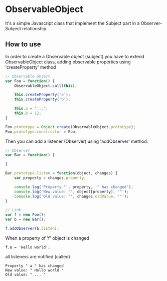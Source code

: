 # ObservableObject

It's a simple Javascript class that implement the Subject part in a Observer-Subject relationship.

## How to use

In order to create a Observable object (subject) you have to extend ObservableObject class, adding observable properties using 'createProperty' method

```javascript 
// Observable object
var Foo = function() {
    ObservableObject.call(this);

    this.createProperty('a');
    this.createProperty('b');

    this.a = "...";
    this.b = 12;
}

Foo.prototype = Object.create(ObservableObject.prototype);
Foo.prototype.constructor = Foo;
```

Then you can add a listener (Observer) using 'addObserver' method:

```javascript 
// Observer
var Bar = function() {

}

Bar.prototype.listen = function(object, changes) {
    var property = changes.property;

    console.log('Property "', property, '" has changed');
    console.log('New value: "', object[property], '"');
    console.log('Old value: "', changes.oldValue, '"');
}

// Link
var f = new Foo();
var b = new Bar();

f.addObserver(b.listen);
```

When a property of 'f' object is changed
```
f.a = 'Hello world';
```
all listeners are notified (called)
```
Property " a " has changed
New value: " Hello world "
Old value: " ... "
```
